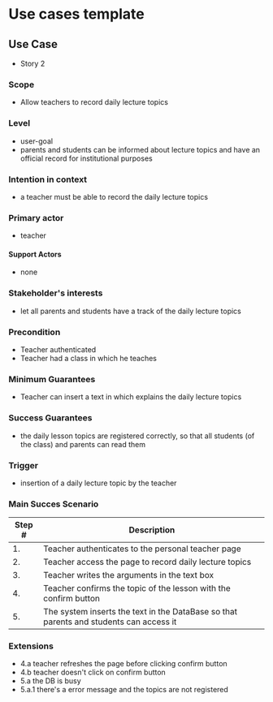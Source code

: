 # Use cases template

## Use Case

- Story 2

### Scope

- Allow teachers to record daily lecture topics 

### Level

- user-goal
- parents and students can be informed about lecture topics and have an official 
  record for institutional purposes 

### Intention in context

- a teacher must be able to record the daily lecture topics 

### Primary actor

- teacher

#### Support Actors

- none

### Stakeholder's interests

- let all parents and students have a track of the daily lecture topics

### Precondition

- Teacher authenticated 
- Teacher had a class in which he teaches

### Minimum Guarantees

- Teacher can insert a text in which explains the daily lecture topics

### Success Guarantees

- the daily lesson topics are registered correctly, so that all students (of the class) and parents can read them

### Trigger

- insertion of a daily lecture topic by the teacher

### Main Succes Scenario

| Step # | Description |
|--------|-------------|
| 1.     | Teacher authenticates to the personal teacher page|
| 2.     | Teacher access the page to record daily lecture topics |
| 3.     | Teacher writes the arguments in the text box |
| 4.     | Teacher confirms the topic of the lesson with the confirm button |
| 5.     | The system inserts the text in the DataBase so that parents and students can access it |


### Extensions
- 4.a teacher refreshes the page before clicking confirm button
- 4.b teacher doesn't click on confirm button
- 5.a the DB is busy
- 5.a.1 there's a error message and the topics are not registered